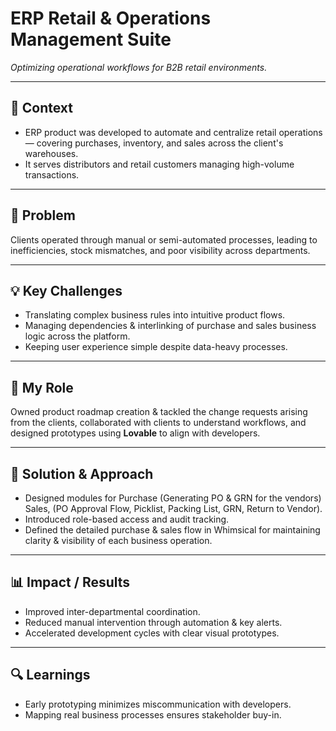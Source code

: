 # ERP Retail & Operations Management Suite
_Optimizing operational workflows for B2B retail environments._

---

## 🧭 Context
- ERP product was developed to automate and centralize retail operations — covering purchases, inventory, and sales across the client's warehouses.  
- It serves distributors and retail customers managing high-volume transactions.

---

## 🧩 Problem
Clients operated through manual or semi-automated processes, leading to inefficiencies, stock mismatches, and poor visibility across departments.

---

## 💡 Key Challenges
- Translating complex business rules into intuitive product flows.  
- Managing dependencies & interlinking of purchase and sales business logic across the platform.  
- Keeping user experience simple despite data-heavy processes.  

---

## 💼 My Role
Owned product roadmap creation & tackled the change requests arising from the clients, collaborated with clients to understand workflows, and designed prototypes using **Lovable** to align with developers. 

---

## 🧠 Solution & Approach
- Designed modules for Purchase (Generating PO & GRN for the vendors) Sales, (PO Approval Flow, Picklist, Packing List, GRN, Return to Vendor).  
- Introduced role-based access and audit tracking.  
- Defined the detailed purchase & sales flow in Whimsical for maintaining clarity & visibility of each business operation.    

---

## 📊 Impact / Results
- Improved inter-departmental coordination.  
- Reduced manual intervention through automation & key alerts. 
- Accelerated development cycles with clear visual prototypes.   

---

## 🔍 Learnings
- Early prototyping minimizes miscommunication with developers.  
- Mapping real business processes ensures stakeholder buy-in.
